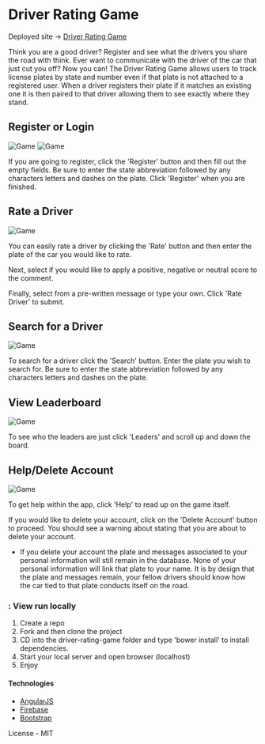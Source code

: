 # Driver Rating Game

Deployed site -> [Driver Rating Game](https://simonherrera.github.io/driver-rating-game/#/)

Think you are a good driver? Register and see what the drivers you share the road with think. Ever want to communicate with the driver of the car that just cut you off? Now you can! The Driver Rating Game allows users to track license plates by state and number even if that plate is not attached to a registered user. When a driver registers their plate if it matches an existing one it is then paired to that driver allowing them to see exactly where they stand.

## Register or Login

![Game](driver-rating-game/images/cover.png)
![Game](driver-rating-game/images/register.png)

If you are going to register, click the 'Register' button and then fill out the empty fields. Be sure to enter the state abbreviation followed by any characters letters and dashes on the plate. Click 'Register' when you are finished.


## Rate a Driver

![Game](driver-rating-game/images/rate.png)

You can easily rate a driver by clicking the 'Rate' button and then enter the plate of the car you would like to rate.

Next, select if you would like to apply a positive, negative or neutral score to the comment.

Finally, select from a pre-written message or type your own. Click 'Rate Driver' to submit.


## Search for a Driver

![Game](driver-rating-game/images/search.png)

To search for a driver click the 'Search' button. Enter the plate you wish to search for. Be sure to enter the state abbreviation followed by any characters letters and dashes on the plate.

## View Leaderboard

![Game](driver-rating-game/images/leaders.png)

To see who the leaders are just click 'Leaders' and scroll up and down the board.

## Help/Delete Account

![Game](img/delete.png)

To get help within the app, click 'Help' to read up on the game itself.

If you would like to delete your account, click on the 'Delete Account' button to proceed. You should see a warning about stating that you are about to delete your account.

* If you delete your account the plate and messages associated to your personal information will still remain in the database. None of your personal information will link that plate to your name. It is by design that the plate and messages remain, your fellow drivers should know how the car tied to that plate conducts itself on the road.

### : View run locally
1. Create a repo
2. Fork and then clone the project
3. CD into the driver-rating-game folder and type 'bower install' to install dependencies.
4. Start your local server and open browser (localhost)
5. Enjoy

#### Technologies
  - [AngularJS]
  - [Firebase]
  - [Bootstrap]


License - MIT


  [AngularJS]: <http://angularjs.org>
  [Firebase]: <https://firebase.google.com>
  [Bootstrap]: <http://getbootstrap.com>

